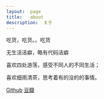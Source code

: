 ```yaml
---
layout:  page
title:   about
description:  关于
---
```


吃货，吃货。。吃货

无生活洁癖，略有代码洁癖

喜欢四处游荡，感受不同人的不同生活；

喜欢细雨清茶，思考着有的没的的事情。

[Github](https://github.com/candyan)
[豆瓣](http://www.douban.com/people/simpleYan/)

